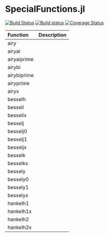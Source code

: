 SpecialFunctions.jl
===================

[![Build Status](https://travis-ci.org/JuliaMath/SpecialFunctions.jl.svg?branch=master)](https://travis-ci.org/JuliaMath/SpecialFunctions.jl)
[![Build status](https://ci.appveyor.com/api/projects/status/ccfgkm2cjcggu158/branch/master?svg=true)](https://ci.appveyor.com/project/ararslan/specialfunctions-jl/branch/master)
[![Coverage Status](https://coveralls.io/repos/github/JuliaMath/SpecialFunctions.jl/badge.svg?branch=master)](https://coveralls.io/github/JuliaMath/SpecialFunctions.jl?branch=master)

| Function    | Description   |
|:------------|:--------------|
| airy        |  |
| airyai      |  |
| airyaiprime |  |
| airybi      |  |
| airybiprime |  |
| airyprime   |  |
| airyx       |  |
| besselh     |  |
| besseli     |  |
| besselix    |  |
| besselj     |  |
| besselj0    |  |
| besselj1    |  |
| besseljx    |  |
| besselk     |  |
| besselkx    |  |
| bessely     |  |
| bessely0    |  |
| bessely1    |  |
| besselyx    |  |
| hankelh1    |  |
| hankelh1x   |  |
| hankelh2    |  |
| hankelh2x   |  |
